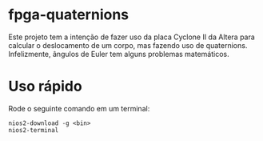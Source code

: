 # fpga-quaternions

Este projeto tem a intenção de fazer uso da placa Cyclone II
da Altera para calcular o deslocamento de um corpo, mas fazendo uso de
quaternions. Infelizmente, ângulos de Euler tem alguns problemas
matemáticos.

# Uso rápido

Rode o seguinte comando em um terminal:

	nios2-download -g <bin>
	nios2-terminal


